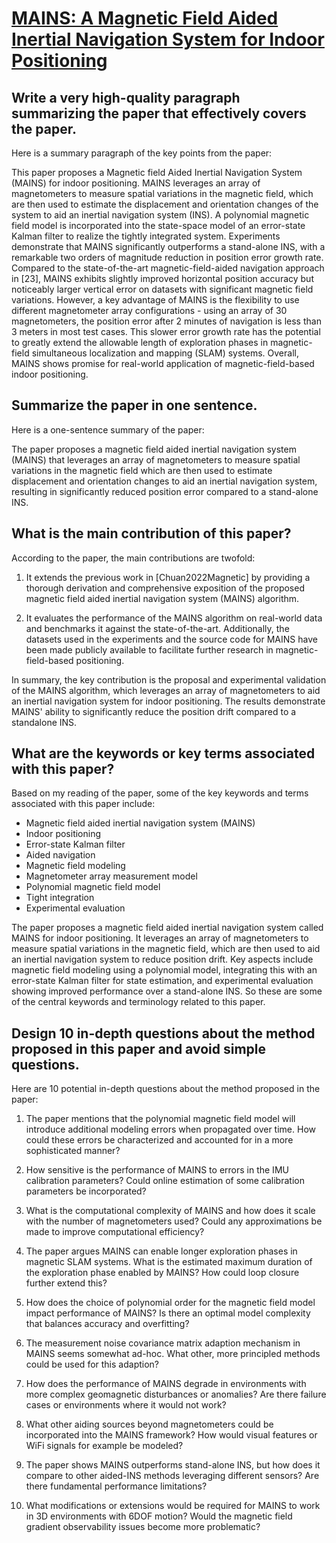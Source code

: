 # [MAINS: A Magnetic Field Aided Inertial Navigation System for Indoor   Positioning](https://arxiv.org/abs/2312.02599)

## Write a very high-quality paragraph summarizing the paper that effectively covers the paper.

 Here is a summary paragraph of the key points from the paper:

This paper proposes a Magnetic field Aided Inertial Navigation System (MAINS) for indoor positioning. MAINS leverages an array of magnetometers to measure spatial variations in the magnetic field, which are then used to estimate the displacement and orientation changes of the system to aid an inertial navigation system (INS). A polynomial magnetic field model is incorporated into the state-space model of an error-state Kalman filter to realize the tightly integrated system. Experiments demonstrate that MAINS significantly outperforms a stand-alone INS, with a remarkable two orders of magnitude reduction in position error growth rate. Compared to the state-of-the-art magnetic-field-aided navigation approach in [23], MAINS exhibits slightly improved horizontal position accuracy but noticeably larger vertical error on datasets with significant magnetic field variations. However, a key advantage of MAINS is the flexibility to use different magnetometer array configurations - using an array of 30 magnetometers, the position error after 2 minutes of navigation is less than 3 meters in most test cases. This slower error growth rate has the potential to greatly extend the allowable length of exploration phases in magnetic-field simultaneous localization and mapping (SLAM) systems. Overall, MAINS shows promise for real-world application of magnetic-field-based indoor positioning.


## Summarize the paper in one sentence.

 Here is a one-sentence summary of the paper:

The paper proposes a magnetic field aided inertial navigation system (MAINS) that leverages an array of magnetometers to measure spatial variations in the magnetic field which are then used to estimate displacement and orientation changes to aid an inertial navigation system, resulting in significantly reduced position error compared to a stand-alone INS.


## What is the main contribution of this paper?

 According to the paper, the main contributions are twofold:

1. It extends the previous work in [Chuan2022Magnetic] by providing a thorough derivation and comprehensive exposition of the proposed magnetic field aided inertial navigation system (MAINS) algorithm. 

2. It evaluates the performance of the MAINS algorithm on real-world data and benchmarks it against the state-of-the-art. Additionally, the datasets used in the experiments and the source code for MAINS have been made publicly available to facilitate further research in magnetic-field-based positioning.

In summary, the key contribution is the proposal and experimental validation of the MAINS algorithm, which leverages an array of magnetometers to aid an inertial navigation system for indoor positioning. The results demonstrate MAINS' ability to significantly reduce the position drift compared to a standalone INS.


## What are the keywords or key terms associated with this paper?

 Based on my reading of the paper, some of the key keywords and terms associated with this paper include:

- Magnetic field aided inertial navigation system (MAINS)
- Indoor positioning
- Error-state Kalman filter 
- Aided navigation
- Magnetic field modeling
- Magnetometer array measurement model
- Polynomial magnetic field model
- Tight integration
- Experimental evaluation

The paper proposes a magnetic field aided inertial navigation system called MAINS for indoor positioning. It leverages an array of magnetometers to measure spatial variations in the magnetic field, which are then used to aid an inertial navigation system to reduce position drift. Key aspects include magnetic field modeling using a polynomial model, integrating this with an error-state Kalman filter for state estimation, and experimental evaluation showing improved performance over a stand-alone INS. So these are some of the central keywords and terminology related to this paper.


## Design 10 in-depth questions about the method proposed in this paper and avoid simple questions.

 Here are 10 potential in-depth questions about the method proposed in the paper:

1) The paper mentions that the polynomial magnetic field model will introduce additional modeling errors when propagated over time. How could these errors be characterized and accounted for in a more sophisticated manner? 

2) How sensitive is the performance of MAINS to errors in the IMU calibration parameters? Could online estimation of some calibration parameters be incorporated?

3) What is the computational complexity of MAINS and how does it scale with the number of magnetometers used? Could any approximations be made to improve computational efficiency?

4) The paper argues MAINS can enable longer exploration phases in magnetic SLAM systems. What is the estimated maximum duration of the exploration phase enabled by MAINS? How could loop closure further extend this?

5) How does the choice of polynomial order for the magnetic field model impact performance of MAINS? Is there an optimal model complexity that balances accuracy and overfitting? 

6) The measurement noise covariance matrix adaption mechanism in MAINS seems somewhat ad-hoc. What other, more principled methods could be used for this adaption?  

7) How does the performance of MAINS degrade in environments with more complex geomagnetic disturbances or anomalies? Are there failure cases or environments where it would not work?

8) What other aiding sources beyond magnetometers could be incorporated into the MAINS framework? How would visual features or WiFi signals for example be modeled?

9) The paper shows MAINS outperforms stand-alone INS, but how does it compare to other aided-INS methods leveraging different sensors? Are there fundamental performance limitations? 

10) What modifications or extensions would be required for MAINS to work in 3D environments with 6DOF motion? Would the magnetic field gradient observability issues become more problematic?
